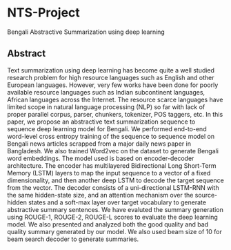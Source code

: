 # NTS-Project
Bengali Abstractive Summarization using deep learning 
## Abstract
Text summarization using deep learning has become quite a well studied research problem for high
resource languages such as English and other European languages. However, very few works have been
done for poorly available resource languages such as Indian subcontinent languages, African languages
across the Internet. The resource scarce languages have limited scope in natural language processing
(NLP) so far with lack of proper parallel corpus, parser, chunkers, tokenizer, POS taggers, etc. In
this paper, we propose an abstractive text summarization sequence to sequence deep learning model
for Bengali. We performed end-to-end word-level cross entropy training of the sequence to sequence
model on Bengali news articles scrapped from a major daily news paper in Bangladesh. We also
trained Word2vec on the dataset to generate Bengali word embeddings. The model used is based on
encoder-decoder architecture. The encoder has multilayered Bidirectional Long Short-Term Memory
(LSTM) layers to map the input sequence to a vector of a fixed dimensionality, and then another
deep LSTM to decode the target sequence from the vector. The decoder consists of a uni-directional
LSTM-RNN with the same hidden-state size, and an attention mechanism over the source-hidden
states and a soft-max layer over target vocabulary to generate abstractive summary sentences. We
have evaluted the summary generation using ROUGE-1, ROUGE-2, ROUGE-L scores to evaluate the
deep learning model. We also presented and analyzed both the good quality and bad quality summary
generated by our model. We also used beam size of 10 for beam search decoder to generate summaries.
